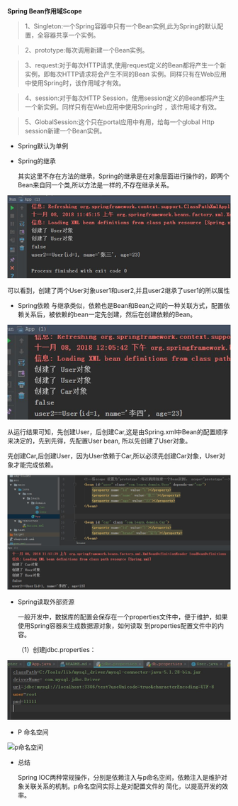 **Spring Bean作用域Scope**

> 1、Singleton:一个Spring容器中只有一个Bean实例,此为Spring的默认配置，全容器共享一个实例。

> 2、prototype:每次调用新建一个Bean实例。

> 3、request:对于每次HTTP请求,使用request定义的Bean都将产生一个新实例，即每次HTTP请求将会产生不同的Bean
实例。同样只有在Web应用中使用Spring时，该作用域才有效。

> 4、session:对于每次HTTP Session，使用session定义的Bean都将产生一个新实例。同样只有在Web应用中使用Spring时
，该作用域才有效。

> 5、GlobalSession:这个只在portal应用中有用，给每一个global Http session新建一个Bean实例。



* Spring默认为单例

    <!--将scope 设置为"prototype":每次调用新建一个Bean实例。-->
    <bean id="user" class="com.learn.domain.User" scope="prototype">
        <property name="id" value="1"></property>
        <property name="name" value="张三"></property>
        <property name="age" value="23"></property>
    </bean>
    
    
 
* Spring的继承

  其实这里不存在方法的继承，Spring的继承是在对象层面进行操作的，即两个Bean来自同一个类,所以方法是一样的,不存在继承关系。
  
  
  
  
 
 ![spring继承](chapter2/img-folder/spring-extents2.jpg)
 
 可以看到，创建了两个User对象user1和user2,并且user2继承了user1的所以属性
 
 
 
 
 
 * Spring依赖
    与继承类似，依赖也是Bean和Bean之间的一种关联方式，配置依赖关系后，被依赖的bean一定先创建，然后在创建依赖的Bean。
    
    
    
![spring依赖](chapter2/img-folder/dependence1.jpg)
 
   从运行结果可知，先创建User，后创建Car,这是由Spring.xml中Bean的配置顺序来决定的，先到先得，先配置User bean,
   所以先创建了User对象。
   
   
 
   先创建Car,后创建User，因为User依赖于Car,所以必须先创建Car对象，User对象才能完成依赖。
   
 ![spring依赖](chapter2/img-folder/dependence.jpg)
 
 
 * Spring读取外部资源
 
    一般开发中，数据库的配置会保存在一个properties文件中，便于维护，如果使用Spring容器来生成数据源对象，如何读取
    到properties配置文件中的内容。
    
    （1）创建jdbc.properties：
    
![外部资源文件](chapter2/img-folder/jdbc.properties.jpg)
  
  
  
* P 命名空间

![p命名空间](D:\Spring\Spring-learning\chapter2\img-folder\p.jpg)


* 总结

    Spring IOC两种常规操作，分别是依赖注入与p命名空间，依赖注入是维护对象关联关系的机制。p命名空间实际上是对配置文件的
    简化，以提高开发的效率。